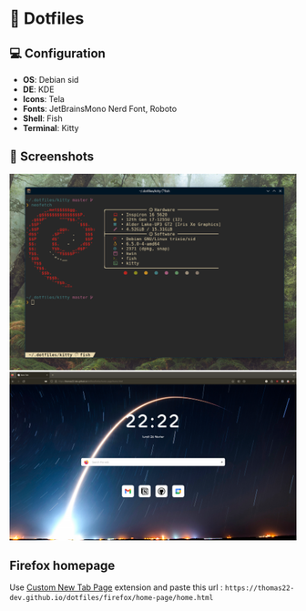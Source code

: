 # :file_folder: Dotfiles

## :computer: Configuration

- **OS**:       Debian sid
- **DE**:       KDE
- **Icons**:    Tela
- **Fonts**:    JetBrainsMono Nerd Font, Roboto
- **Shell**:    Fish
- **Terminal**: Kitty

## :camera_flash: Screenshots

![Kitty](https://github.com/Thomas22-dev/dotfiles/blob/master/.github/assets/screenshot_1.png?raw=true)
![Firefox](https://github.com/Thomas22-dev/dotfiles/blob/master/.github/assets/screenshot_2.png?raw=true)

## Firefox homepage

Use [Custom New Tab Page](https://addons.mozilla.org/en-US/firefox/addon/custom-new-tab-page/?src=search) extension and paste this url : `https://thomas22-dev.github.io/dotfiles/firefox/home-page/home.html`

